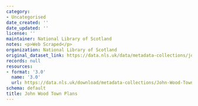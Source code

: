```yaml
---
category:
- Uncategorised
date_created: ''
date_updated: ''
license: ''
maintainer: National Library of Scotland
notes: <p>Web Scraped</p>
organization: National Library of Scotland
original_dataset_link: https://data.nls.uk/data/metadata-collections/john-wood-town-plans/
records: null
resources:
- format: '3.0'
  name: '3.0'
  url: https://data.nls.uk/download/metadata-collections/John-Wood-Town-Plans.zip
schema: default
title: John Wood Town Plans
---
```

